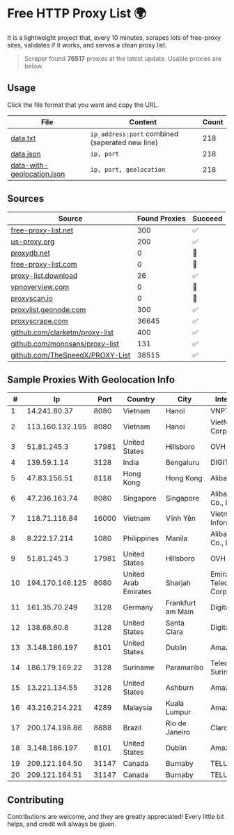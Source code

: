 
# Free HTTP Proxy List 🌍

It is a lightweight project that, every 10 minutes, scrapes lots of free-proxy sites, validates if it works, and serves a clean proxy list.


> Scraper found **76517** proxies at the latest update. Usable proxies are below.

## Usage

Click the file format that you want and copy the URL.


|File|Content|Count|
|----|-------|-----|
|[data.txt](https://raw.githubusercontent.com/themiralay/Proxy-List-World/master/data.txt)|`ip_address:port` combined (seperated new line)|218|
|[data.json](https://raw.githubusercontent.com/themiralay/Proxy-List-World/master/data.json)|`ip, port`|218|
|[data-with-geolocation.json](https://raw.githubusercontent.com/themiralay/Proxy-List-World/master/data-with-geolocation.json)|`ip, port, geolocation`|218|

## Sources

|Source|Found Proxies|Succeed|
|------|-------------|-------|
|[free-proxy-list.net](https://free-proxy-list.net)|300|✅|
|[us-proxy.org](https://www.us-proxy.org)|200|✅|
|[proxydb.net](http://proxydb.net)|0|🚫|
|[free-proxy-list.com](https://free-proxy-list.com/?page=&port=&type%5B%5D=http&type%5B%5D=https&up_time=0&search=Search)|0|🚫|
|[proxy-list.download](https://www.proxy-list.download/HTTP)|26|✅|
|[vpnoverview.com](https://vpnoverview.com/privacy/anonymous-browsing/free-proxy-servers)|0|🚫|
|[proxyscan.io](https://www.proxyscan.io)|0|🚫|
|[proxylist.geonode.com](https://proxylist.geonode.com/api/proxy-list?limit=300&page=1&sort_by=lastChecked&sort_type=desc&protocols=http,https)|300|✅|
|[proxyscrape.com](https://api.proxyscrape.com/v2/?request=displayproxies&protocol=http&timeout=10000&country=all&ssl=all&anonymity=all)|36645|✅|
|[github.com/clarketm/proxy-list](https://raw.githubusercontent.com/clarketm/proxy-list/master/proxy-list-raw.txt)|400|✅|
|[github.com/monosans/proxy-list](https://raw.githubusercontent.com/monosans/proxy-list/main/proxies/http.txt)|131|✅|
|[github.com/TheSpeedX/PROXY-List](https://raw.githubusercontent.com/TheSpeedX/PROXY-List/master/http.txt)|38515|✅|


## Sample Proxies With Geolocation Info

|#|Ip|Port|Country|City|Internet Service Provider|
|-|--|----|-------|----|-------------------------|
|1|14.241.80.37|8080|Vietnam|Hanoi|VNPT|
|2|113.160.132.195|8080|Vietnam|Hanoi|VietNam Post and Telecom Corporation|
|3|51.81.245.3|17981|United States|Hillsboro|OVH SAS|
|4|139.59.1.14|3128|India|Bengaluru|DIGITALOCEAN|
|5|47.83.156.51|8118|Hong Kong|Hong Kong|Alibaba.com LLC|
|6|47.236.163.74|8080|Singapore|Singapore|Alibaba (US) Technology Co., Ltd.|
|7|118.71.116.84|16000|Vietnam|Vĩnh Yên|Vietnam Internet Network Information Center|
|8|8.222.17.214|1080|Philippines|Manila|Alibaba (US) Technology Co., Ltd.|
|9|51.81.245.3|17981|United States|Hillsboro|OVH SAS|
|10|194.170.146.125|8080|United Arab Emirates|Sharjah|Emirates Telecommunications Corporation|
|11|161.35.70.249|3128|Germany|Frankfurt am Main|DigitalOcean, LLC|
|12|138.68.60.8|3128|United States|Santa Clara|DigitalOcean, LLC|
|13|3.148.186.197|8101|United States|Dublin|Amazon.com, Inc.|
|14|186.179.169.22|3128|Suriname|Paramaribo|Telecommunicationcompany Suriname - TeleSur|
|15|13.221.134.55|3128|United States|Ashburn|Amazon.com, Inc.|
|16|43.216.214.221|4289|Malaysia|Kuala Lumpur|Amazon.com, Inc.|
|17|200.174.198.86|8888|Brazil|Rio de Janeiro|Claro S.A|
|18|3.148.186.197|8101|United States|Dublin|Amazon.com, Inc.|
|19|209.121.164.50|31147|Canada|Burnaby|TELUS Communications Inc.|
|20|209.121.164.51|31147|Canada|Burnaby|TELUS Communications Inc.|



## Contributing

Contributions are welcome, and they are greatly appreciated! Every
little bit helps, and credit will always be given.

